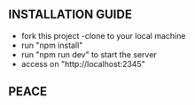 ## INSTALLATION GUIDE
- fork this project
-clone to your local machine
- run "npm install"
- run "npm run dev" to start the server
- access on "http://localhost:2345"

## PEACE